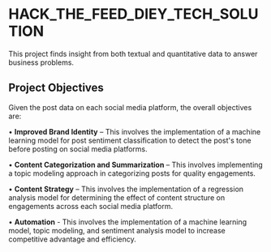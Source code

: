 # HACK_THE_FEED_DIEY_TECH_SOLUTION
This project finds insight from both textual and quantitative data to answer business problems.

## Project Objectives

Given the post data on each social media platform, the overall objectives are:

•	**Improved Brand Identity** – This involves the implementation of a machine learning model for post sentiment classification to detect the post's tone before posting on social media platforms.

•	**Content Categorization and Summarization** – This involves implementing a topic modeling approach in categorizing posts for quality engagements.

•	**Content Strategy** – This involves the implementation of a regression analysis model for determining the effect of content structure on engagements across each social media platform.

•	**Automation** - This involves the implementation of a machine learning model, topic modeling, and sentiment analysis model to increase competitive advantage and efficiency. 


